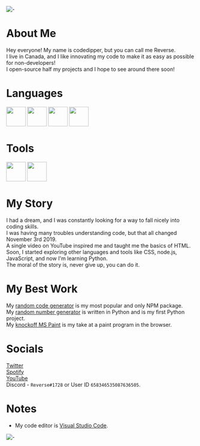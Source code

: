 ![-](https://i.imgur.com/iIFL3qi.png)
# About Me
Hey everyone! My name is codedipper, but you can call me Reverse.\
I live in Canada, and I like innovating my code to make it as easy as possible for non-developers!\
I open-source half my projects and I hope to see around there soon!
# Languages
<img src="https://i.imgur.com/ehqhCdH.png" style="align:left;" height="52px" width="52px"></img>
<img src="https://i.imgur.com/ETDToIj.png" style="align:left;" height="52px" width="52px"></img>
<img src="https://i.imgur.com/TwpFxWe.png" style="align:left;" height="52px" width="52px"></img>
<img src="https://i.imgur.com/igHVpUA.png" style="align:left;" height="52px" width="52px"></img>
# Tools
<img src="https://i.imgur.com/RBiJR9P.png" style="align:left;" height="52px" width="52px"></img>
<img src="https://i.imgur.com/rynx7KX.png" height="52px" width="52px"></img>
# My Story
I had a dream, and I was constantly looking for a way to fall nicely into coding skills.\
I was having many troubles understanding code, but that all changed November 3rd 2019.\
A single video on YouTube inspired me and taught me the basics of HTML.\
Soon, I started exploring other languages and tools like CSS, node.js, JavaScript, and now I'm learning Python.\
The moral of the story is, never give up, you can do it.
# My Best Work
My [random code generator](https://github.com/codedipper/random-code) is my most popular and only NPM package.\
My [random number generator](https://github.com/codedipper/python-number-chooser) is written in Python and is my first Python project.\
My [knockoff MS Paint](https://github.com/codedipper/draw) is my take at a paint program in the browser.
# Socials
[Twitter](https://twitter.com/Gemma_The_Cat)\
[Spotify](https://open.spotify.com/user/re7masnzjevm9swfr7yfe27k4)\
[YouTube](https://www.youtube.com/channel/UCNlfkNEs8Up0jRaXFCN99zg)\
Discord - `Reverse#1728` or User ID `658346535087636505`.
# Notes
- My code editor is [Visual Studio Code](https://code.visualstudio.com/).

![-](https://i.imgur.com/iIFL3qi.png)
